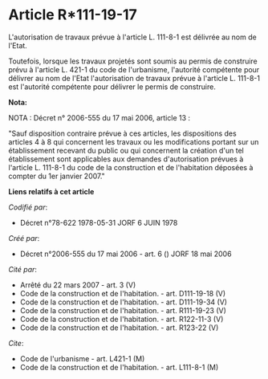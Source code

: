 # Article R*111-19-17

L'autorisation de travaux prévue à l'article L. 111-8-1 est délivrée au nom de l'Etat.

Toutefois, lorsque les travaux projetés sont soumis au permis de construire prévu à l'article L. 421-1 du code de
l'urbanisme, l'autorité compétente pour délivrer au nom de l'Etat l'autorisation de travaux prévue à l'article L. 111-8-1 est
l'autorité compétente pour délivrer le permis de construire.

**Nota:**

NOTA : Décret n° 2006-555 du 17 mai 2006, article 13 :

"Sauf disposition contraire prévue à ces articles, les dispositions des articles 4 à 8 qui concernent les travaux ou les
modifications portant sur un établissement recevant du public ou qui concernent la création d'un tel établissement sont
applicables aux demandes d'autorisation prévues à l'article L. 111-8-1 du code de la construction et de l'habitation déposées
à compter du 1er janvier 2007."

**Liens relatifs à cet article**

_Codifié par_:

  - Décret n°78-622 1978-05-31 JORF 6 JUIN 1978

_Créé par_:

  - Décret n°2006-555 du 17 mai 2006 - art. 6 () JORF 18 mai 2006

_Cité par_:

  - Arrêté du 22 mars 2007 - art. 3 (V)
  - Code de la construction et de l'habitation. - art. D111-19-18 (V)
  - Code de la construction et de l'habitation. - art. D111-19-34 (V)
  - Code de la construction et de l'habitation. - art. R111-19-23 (V)
  - Code de la construction et de l'habitation. - art. R122-11-3 (V)
  - Code de la construction et de l'habitation. - art. R123-22 (V)

_Cite_:

  - Code de l'urbanisme - art. L421-1 (M)
  - Code de la construction et de l'habitation. - art. L111-8-1 (M)

